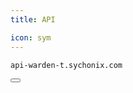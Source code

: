 ```yaml
---
title: API

icon: sym
---
```


<div class="code-block-wrapper"><!-- Note: Change nodename -->
  <pre><code>api-warden-t.sychonix.com</code></pre>
  <button class="copy-btn"><i class="fas fa-copy"></i></button>
</div>
